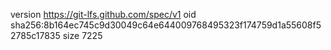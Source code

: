 version https://git-lfs.github.com/spec/v1
oid sha256:8b164ec745c9d30049c64e644009768495323f174759d1a55608f52785c17835
size 7225
